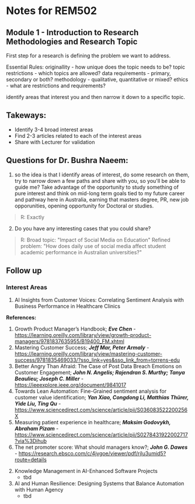 # Notes for REM502

## Module 1 - Introduction to Research Methodologies and Research Topic

First step for a research is defining the problem we want to address.

Essential Rules:
originallity - how unique does the topic needs to be?
topic restrictions - which topics are allowed?
data requirements - primary, secondary or both?
methodology - qualitative, quantitative or mixed?
ethics - what are restrictions and requirements?

identify areas that interest you and then narrow it down to a specific topic.

## Takeways:
- Identify 3-4 broad interest areas
- Find 2-3 articles related to each of the interest areas
- Share with Lecturer for validation

## Questions for Dr. Bushra Naeem:
1) so the idea is that I identify areas of interest, do some research on them, try to narrow down a few paths and share with you, so you'll be able to guide me?
Take advantage of the opportunity to study something of pure interest and think on mid-long term goals tied to my future career and pathway here in Australia, earning that masters degree, PR, new job opporunities, opening opportunity for Doctoral or studies.
> R: Exactly

2) Do you have any interesting cases that you could share?
> R: Broad topic: "Impact of Social Media on Education"
> Refined problem: "How does daily use of social media affect student academic performance in Australian universities?"

## Follow up
### Interest Areas
1) AI Insights from Customer Voices: Correlating Sentiment Analysis with Business Performance in Healthcare Clinics

**References:**
1. Growth Product Manager’s Handbook; ***Eve Chen*** - https://learning.oreilly.com/library/view/growth-product-managers/9781837635955/B19400_FM.xhtml 
2. Mastering Customer Success; ***Jeff Mar, Peter Armaly*** - https://learning.oreilly.com/library/view/mastering-customer-success/9781835469033/?sso_link=yes&sso_link_from=torrens-edu
3. Better Angry Than Afraid: The Case of Post Data Breach Emotions on Customer Engagement; ***John N. Angelis; Rajendran S. Murthy; Tanya Beaulieu; Joseph C. Miller*** - https://ieeexplore.ieee.org/document/9841017
4. Towards Lean Automation: Fine-Grained sentiment analysis for customer value identification; ***Yan Xiao, Congdong Li, Matthias Thürer, Yide Liu, Ting Qu*** - https://www.sciencedirect.com/science/article/pii/S036083522200256X
5. Measuring patient experience in healthcare; ***Maksim Godovykh, Abraham Pizam*** - https://www.sciencedirect.com/science/article/pii/S0278431922002717?via%3Dihub
6. The net promoter score: What should managers know?; ***John G. Dawes*** - https://research.ebsco.com/c/4jvgoe/viewer/pdf/rjlu3umid5?route=details

2) Knowledge Management in AI-Enhanced Software Projects
    - tbd
3) AI and Human Resilience: Designing Systems that Balance Automation with Human Agency
    - tbd

